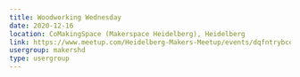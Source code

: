 ```yaml
---
title: Woodworking Wednesday
date: 2020-12-16
location: CoMakingSpace (Makerspace Heidelberg), Heidelberg
link: https://www.meetup.com/Heidelberg-Makers-Meetup/events/dqfntrybcqbvb/
usergroup: makershd
type: usergroup
---
```

